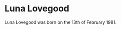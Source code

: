 <!DOCTYPE html>
<html>
<body>
<h1>Luna Lovegood</h1>
Luna Lovegood was born on the 13th of February 1981.
</body>
</html>
